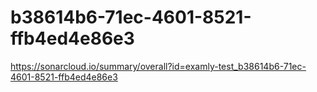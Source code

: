 # b38614b6-71ec-4601-8521-ffb4ed4e86e3
https://sonarcloud.io/summary/overall?id=examly-test_b38614b6-71ec-4601-8521-ffb4ed4e86e3
